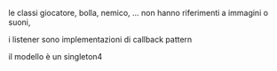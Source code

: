 le classi giocatore, bolla, nemico, … non hanno riferimenti a immagini o suoni, 

i listener sono implementazioni di callback pattern

il modello è un singleton4